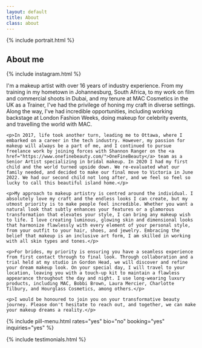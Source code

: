 ```yaml
---
layout: default
title: About
class: about
---
```


{% include portrait.html %}

<section class="bio content-width">
    <div class="page-header">
        <h2>About me</h2>
        {% include instagram.html %}
    </div>
    <p class="standout-text"> I'm a makeup artist with over 16 years of industry experience. From my training in my hometown in Johannesburg, South Africa, to my work on film and commercial shoots in Dubai, and my tenure at MAC Cosmetics in the UK as a Trainer, I've had the privilege of honing my craft in diverse settings. Along the way, I've had incredible opportunities, including working backstage at London Fashion Weeks, doing makeup for celebrity events, and travelling the world with MAC.</p>

    <p>In 2017, life took another turn, leading me to Ottawa, where I embarked on a career in the tech industry. However, my passion for makeup will always be a part of me, and I continued to pursue freelance work by joining forces with Shannon Ranger on the <a href="https://www.onefinebeauty.com/">OneFineBeauty</a> team as a Senior Artist specializing in bridal makeup. In 2020 I had my first child and the world turned upside down. We re-evaluated what our family needed, and decided to make our final move to Victoria in June 2022. We had our second child not long after, and we feel so feel so lucky to call this beautiful island home.</p>

    <p>My approach to makeup artistry is centred around the individual. I absolutely love my craft and the endless looks I can create, but my utmost priority is to make people feel incredible. Whether you want a natural look that subtly enhances your features or a glamorous transformation that elevates your style, I can bring any makeup wish to life. I love creating luminous, glowing skin and dimensional looks that harmonize flawlessly with every element of your personal style, from your outfit to your hair, shoes, and jewelry. Embracing the belief that makeup is an inclusive art form, I am skilled in working with all skin types and tones.</p>

    <p>For brides, my priority is ensuring you have a seamless experience from first contact through to final look. Through collaboration and a trial held at my studio in Gordon Head, we will discover and refine your dream makeup look. On your special day, I will travel to your location, leaving you with a touch-up kit to maintain a flawless appearance throughout the day and night. I use long-wearing luxury products, including MAC, Bobbi Brown, Laura Mercier, Charlotte Tilbury, and Hourglass Cosmetics, among others.</p>

    <p>I would be honoured to join you on your transformative beauty journey. Please don't hesitate to reach out, and together, we can make your makeup dreams a reality.</p>
</section>

{% include pill-menu.html rates="yes" bio="no" booking="yes" inquiries="yes" %}

{% include testimonials.html %}